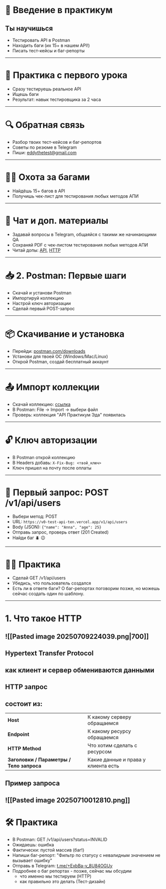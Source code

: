 
# 📌 Введение в практикум

## Ты научишься

- Тестировать API в Postman
- Находить баги (их 15+ в нашем API!)
- Писать тест-кейсы и баг-репорты

---

# 💪 Практика с первого урока

- Сразу тестируешь реальное API
- Ищешь баги
- Результат: навык тестировщика за 2 часа

---

# 🔍 Обратная связь

- Разбор твоих тест-кейсов и баг-репортов
- Советы по резюме в Telegram
- Пиши: [eddythetest@gmail.com](mailto:eddythetest@gmail.com)

---

# 🕵️‍♂️ Охота за багами

- Найдёшь 15+ багов в API
- Получишь чек-лист для тестирования любых методов АПИ

---

# 💬 Чат и доп. материалы

- Задавай вопросы в Telegram, общаяйся с такими же начинающими QA
- Сохраняй PDF с чек-листом тестирования любых методов АПИ
- Читай допы: [API](https://habr.com/ru/articles/464261/), [HTTP](https://developer.mozilla.org/ru/docs/Web/HTTP/Guides/Messages)
---
# 📥 2. Postman: Первые шаги

- Скачай и установи Postman
- Импортируй коллекцию
- Настрой ключ авторизации
- Сделай первый POST-запрос

---

# 📦 Скачивание и установка

- Перейди: [postman.com/downloads](https://www.postman.com/downloads/)
- Установи для твоей ОС (Windows/Mac/Linux)
- Открой Postman, создай бесплатный аккаунт

---

# 📤 Импорт коллекции

- Скачай коллекцию: [ссылка](https://drive.google.com/...)
- В Postman: File → Import → выбери файл
- Проверь: коллекция "API Практикум Эда" появилась

---

# 🔓 Ключ авторизации

- В Postman открой коллекцию
- В Headers добавь: `X-Fix-Bug: <твой_ключ>`
- Ключ пришел на почту после оплаты

---

# 🚀 Первый запрос: POST /v1/api/users

- Выбери метод: POST
- URL: `https://v0-test-api-ten.vercel.app/v1/api/users`
- Body (JSON): `{"name": "Anna", "age": 25}`
- Отправь запрос, проверь ответ (201 Created)
- Найди баг 🪲 😉

---

# 🕵️‍♂️ Практика

- Сделай GET /v1/api/users
- Убедись, что пользователь создался
- Есть ли в ответе баги?
О баг-репортах поговорим позже, но можешь сейчас создать один по шаблону.

---

# 1. Что такое HTTP

![[Pasted image 20250709224039.png|700]]
---
## **Hypertext Transfer Protocol**
как **клиент** и **сервер** обмениваются данными
---
## HTTP запрос
## состоит из: <br>
<div  align="left">
<span style="font-size: 0.7em">

|           |                             |
|--------------------------|--------------------------------------------|
| **Host**                 | К какому серверу обращаемся                |
| **Endpoint**             | К какому ресурсу обращаемся                |
| **HTTP Method**          | Что хотим сделать с ресурсом               |
| **Заголовки / Параметры / Тело запроса** | Какие данные и права у клиента есть |
</span></div>
---
## Пример запроса
![[Pasted image 20250710012810.png]]
---

# 🛠 Практика

- В Postman: GET /v1/api/users?status=INVALID
- Ожидаешь: ошибка
- Фактически: пустой массив (баг!)
- Напиши баг-репорт: "Фильтр по статусу с невалидным значением не вызывает ошибку"
- Отправь в Telegram: [t.me/+ExbBa-v_8U84OGUy](https://t.me/+ExbBa-v_8U84OGUy)
- Подробнее о баг репортах - позже, сейчас мы обсудим
	- что именно мы тестируем (HTTP)
	- как правильно это делать (Тест-дизайн)